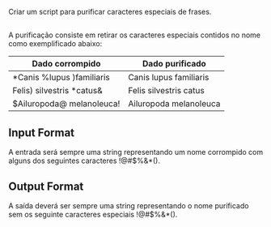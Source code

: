 Criar um script para purificar caracteres especiais de frases.

## 
A purificação consiste em retirar os caracteres especiais contidos no nome como exemplificado abaixo:

| Dado corrompido | Dado purificado   |
| -------- | ------ |
| *Canis %lupus )familiaris   | Canis lupus familiaris |
| Felis) silvestris *catus&   | Felis silvestris catus |
| $Ailuropoda@ melanoleuca!   | Ailuropoda melanoleuca |

## Input Format

A entrada será sempre uma string representando um nome corrompido com alguns dos seguintes caracteres !@#$%&*().

## Output Format

A saída deverá ser sempre uma string representando o nome purificado sem os seguinte caracteres especiais !@#$%&*().